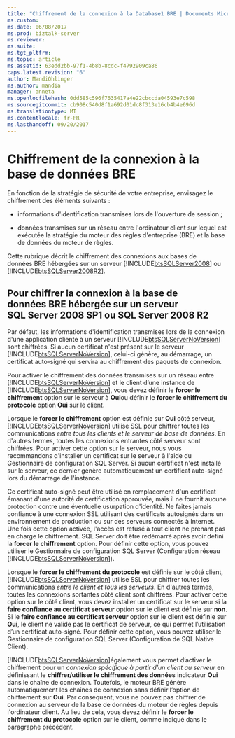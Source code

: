 ```yaml
---
title: "Chiffrement de la connexion à la Database1 BRE | Documents Microsoft"
ms.custom: 
ms.date: 06/08/2017
ms.prod: biztalk-server
ms.reviewer: 
ms.suite: 
ms.tgt_pltfrm: 
ms.topic: article
ms.assetid: 63edd2bb-97f1-4b8b-8cdc-f4792909ca86
caps.latest.revision: "6"
author: MandiOhlinger
ms.author: mandia
manager: anneta
ms.openlocfilehash: 0dd585c596f7635417a4e22cbccda04593e7c598
ms.sourcegitcommit: cb908c540d8f1a692d01dc8f313e16cb4b4e696d
ms.translationtype: MT
ms.contentlocale: fr-FR
ms.lasthandoff: 09/20/2017
---
```

# <a name="encrypting-the-connection-to-the-bre-database"></a>Chiffrement de la connexion à la base de données BRE
En fonction de la stratégie de sécurité de votre entreprise, envisagez le chiffrement des éléments suivants :  
  
-   informations d'identification transmises lors de l'ouverture de session ;  
  
-   données transmises sur un réseau entre l'ordinateur client sur lequel est exécutée la stratégie du moteur des règles d'entreprise (BRE) et la base de données du moteur de règles.  
  
 Cette rubrique décrit le chiffrement des connexions aux bases de données BRE hébergées sur un serveur [!INCLUDE[btsSQLServer2008](../includes/btssqlserver2008-md.md)] ou [!INCLUDE[btsSQLServer2008R2](../includes/btssqlserver2008r2-md.md)].  
  
## <a name="to-encrypt-the-connection-to-the-bre-database-hosted-on-sql-server-2008-sp1-or-sql-server-2008-r2"></a>Pour chiffrer la connexion à la base de données BRE hébergée sur un serveur SQL Server 2008 SP1 ou SQL Server 2008 R2  
 Par défaut, les informations d'identification transmises lors de la connexion d'une application cliente à un serveur [!INCLUDE[btsSQLServerNoVersion](../includes/btssqlservernoversion-md.md)] sont chiffrées. Si aucun certificat n'est présent sur le serveur [!INCLUDE[btsSQLServerNoVersion](../includes/btssqlservernoversion-md.md)], celui-ci génère, au démarrage, un certificat auto-signé qui servira au chiffrement des paquets de connexion.  
  
 Pour activer le chiffrement des données transmises sur un réseau entre [!INCLUDE[btsSQLServerNoVersion](../includes/btssqlservernoversion-md.md)] et le client d’une instance de [!INCLUDE[btsSQLServerNoVersion](../includes/btssqlservernoversion-md.md)], vous devez définir le **forcer le chiffrement** option sur le serveur à **Oui**ou définir le **forcer le chiffrement du protocole** option **Oui** sur le client.  
  
 Lorsque le **forcer le chiffrement** option est définie sur **Oui** côté serveur, [!INCLUDE[btsSQLServerNoVersion](../includes/btssqlservernoversion-md.md)] utilise SSL pour chiffrer toutes les communications *entre tous les clients et le serveur de base de données*. En d'autres termes, toutes les connexions entrantes côté serveur sont chiffrées. Pour activer cette option sur le serveur, nous vous recommandons d'installer un certificat sur le serveur à l'aide du Gestionnaire de configuration SQL Server. Si aucun certificat n'est installé sur le serveur, ce dernier génère automatiquement un certificat auto-signé lors du démarrage de l'instance.  
  
 Ce certificat auto-signé peut être utilisé en remplacement d'un certificat émanant d'une autorité de certification approuvée, mais il ne fournit aucune protection contre une éventuelle usurpation d'identité. Ne faites jamais confiance à une connexion SSL utilisant des certificats autosignés dans un environnement de production ou sur des serveurs connectés à Internet. Une fois cette option activée, l'accès est refusé à tout client ne prenant pas en charge le chiffrement. SQL Server doit être redémarré après avoir défini la **forcer le chiffrement** option. Pour définir cette option, vous pouvez utiliser le Gestionnaire de configuration SQL Server (Configuration réseau [!INCLUDE[btsSQLServerNoVersion](../includes/btssqlservernoversion-md.md)]).  
  
 Lorsque le **forcer le chiffrement du protocole** est définie sur le côté client, [!INCLUDE[btsSQLServerNoVersion](../includes/btssqlservernoversion-md.md)] utilise SSL pour chiffrer toutes les communications *entre le client et tous les serveurs*. En d'autres termes, toutes les connexions sortantes côté client sont chiffrées. Pour activer cette option sur le côté client, vous devez installer un certificat sur le serveur si la **faire confiance au certificat serveur** option sur le client est définie sur **non**. Si le **faire confiance au certificat serveur** option sur le client est définie sur **Oui**, le client ne valide pas le certificat de serveur, ce qui permet l’utilisation d’un certificat auto-signé. Pour définir cette option, vous pouvez utiliser le Gestionnaire de configuration SQL Server (Configuration de SQL Native Client).  
  
 [!INCLUDE[btsSQLServerNoVersion](../includes/btssqlservernoversion-md.md)]également vous permet d’activer le chiffrement pour un *connexion spécifique à partir d’un client au serveur* en définissant le **chiffrer/utiliser le chiffrement des données** indicateur **Oui** dans le chaîne de connexion. Toutefois, le moteur BRE génère automatiquement les chaînes de connexion sans définir l’option de chiffrement sur **Oui**. Par conséquent, vous ne pouvez pas chiffrer de connexion au serveur de la base de données du moteur de règles depuis l'ordinateur client. Au lieu de cela, vous devez définir le **forcer le chiffrement du protocole** option sur le client, comme indiqué dans le paragraphe précédent.
